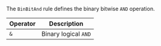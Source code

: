 The `BinBitAnd` rule defines the binary bitwise `AND` operation.

|Operator|Description|
|---|---|
|`&`|Binary logical `AND`|

